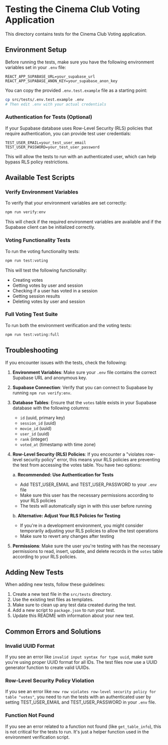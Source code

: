 # Testing the Cinema Club Voting Application

This directory contains tests for the Cinema Club Voting application.

## Environment Setup

Before running the tests, make sure you have the following environment variables set in your `.env` file:

```
REACT_APP_SUPABASE_URL=your_supabase_url
REACT_APP_SUPABASE_ANON_KEY=your_supabase_anon_key
```

You can copy the provided `.env.test.example` file as a starting point:

```bash
cp src/tests/.env.test.example .env
# Then edit .env with your actual credentials
```

### Authentication for Tests (Optional)

If your Supabase database uses Row-Level Security (RLS) policies that require authentication, you can provide test user credentials:

```
TEST_USER_EMAIL=your_test_user_email
TEST_USER_PASSWORD=your_test_user_password
```

This will allow the tests to run with an authenticated user, which can help bypass RLS policy restrictions.

## Available Test Scripts

### Verify Environment Variables

To verify that your environment variables are set correctly:

```bash
npm run verify:env
```

This will check if the required environment variables are available and if the Supabase client can be initialized correctly.

### Voting Functionality Tests

To run the voting functionality tests:

```bash
npm run test:voting
```

This will test the following functionality:
- Creating votes
- Getting votes by user and session
- Checking if a user has voted in a session
- Getting session results
- Deleting votes by user and session

### Full Voting Test Suite

To run both the environment verification and the voting tests:

```bash
npm run test:voting:full
```

## Troubleshooting

If you encounter issues with the tests, check the following:

1. **Environment Variables**: Make sure your `.env` file contains the correct Supabase URL and anonymous key.

2. **Supabase Connection**: Verify that you can connect to Supabase by running `npm run verify:env`.

3. **Database Tables**: Ensure that the `votes` table exists in your Supabase database with the following columns:
   - `id` (uuid, primary key)
   - `session_id` (uuid)
   - `movie_id` (uuid)
   - `user_id` (uuid)
   - `rank` (integer)
   - `voted_at` (timestamp with time zone)

4. **Row-Level Security (RLS) Policies**: If you encounter a "violates row-level security policy" error, this means your RLS policies are preventing the test from accessing the votes table. You have two options:

   a. **Recommended: Use Authentication for Tests**
      - Add TEST_USER_EMAIL and TEST_USER_PASSWORD to your `.env` file
      - Make sure this user has the necessary permissions according to your RLS policies
      - The tests will automatically sign in with this user before running

   b. **Alternative: Adjust Your RLS Policies for Testing**
      - If you're in a development environment, you might consider temporarily adjusting your RLS policies to allow the test operations
      - Make sure to revert any changes after testing

5. **Permissions**: Make sure the user you're testing with has the necessary permissions to read, insert, update, and delete records in the `votes` table according to your RLS policies.

## Adding New Tests

When adding new tests, follow these guidelines:

1. Create a new test file in the `src/tests` directory.
2. Use the existing test files as templates.
3. Make sure to clean up any test data created during the test.
4. Add a new script to `package.json` to run your test.
5. Update this README with information about your new test.

## Common Errors and Solutions

### Invalid UUID Format

If you see an error like `invalid input syntax for type uuid`, make sure you're using proper UUID format for all IDs. The test files now use a UUID generator function to create valid UUIDs.

### Row-Level Security Policy Violation

If you see an error like `new row violates row-level security policy for table "votes"`, you need to run the tests with an authenticated user by setting TEST_USER_EMAIL and TEST_USER_PASSWORD in your `.env` file.

### Function Not Found

If you see an error related to a function not found (like `get_table_info`), this is not critical for the tests to run. It's just a helper function used in the environment verification script. 